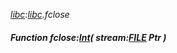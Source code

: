 _[libc](../../modules/libc/libc-module.md):[libc](../../modules/libc/libc-module.md).fclose_
##### Function fclose:[Int](../../modules/wonkey/wonkey-types-int.md)( stream:[FILE](../../modules/libc/libc-file.md) Ptr )
